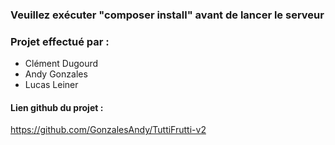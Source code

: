 ###  Veuillez exécuter "composer install" avant de lancer le serveur

### Projet effectué par :
* Clément Dugourd
* Andy Gonzales
* Lucas Leiner

#### Lien github du projet : 
https://github.com/GonzalesAndy/TuttiFrutti-v2
